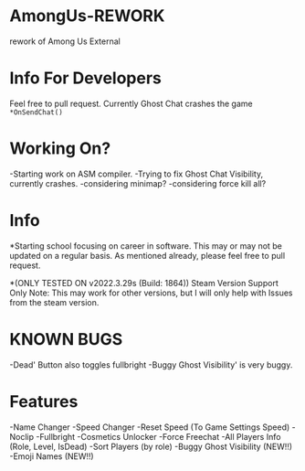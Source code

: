 # AmongUs-REWORK
rework of Among Us External

# Info For Developers
Feel free to pull request.
Currently Ghost Chat crashes the game `*OnSendChat()`


# Working On?
-Starting work on ASM compiler.
-Trying to fix Ghost Chat Visibility, currently crashes.
-considering minimap?
-considering force kill all?

# Info
*Starting school focusing on career in software.
This may or may not be updated on a regular basis.
As mentioned already, please feel free to pull
request.


*(ONLY TESTED ON v2022.3.29s (Build: 1864))
Steam Version Support Only Note: This may work for other versions, but I will only help with
Issues from the steam version.

# KNOWN BUGS
-Dead' Button also toggles fullbright
-Buggy Ghost Visibility' is very buggy.


# Features
-Name Changer
-Speed Changer
-Reset Speed (To Game Settings Speed)
-Noclip
-Fullbright
-Cosmetics Unlocker
-Force Freechat
-All Players Info (Role, Level, IsDead)
-Sort Players (by role)
-Buggy Ghost Visibility (NEW!!)
-Emoji Names (NEW!!)
